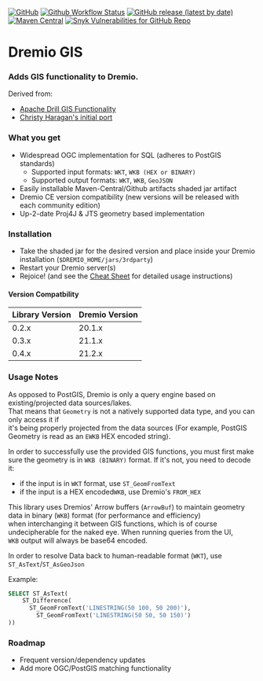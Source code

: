 [![GitHub](https://img.shields.io/github/license/sheinbergon/dremio-udf-gis?color=pink&style=for-the-badge)](https://github.com/sheinbergon/dremio-udf-gis/blob/master/LICENSE)
[![Github Workflow Status](https://img.shields.io/github/workflow/status/sheinbergon/dremio-udf-gis/Release%20Actions?style=for-the-badge)](https://github.com/sheinbergon/dremio-udf-gis/actions?query=workflow%3Arelease-actions)
[![GitHub release (latest by date)](https://img.shields.io/github/v/release/sheinbergon/dremio-udf-gis?color=%2340E0D0&style=for-the-badge)](https://github.com/sheinbergon/dremio-udf-gis/releases/latest)
[![Maven Central](https://img.shields.io/maven-central/v/org.sheinbergon/dremio-udf-gis?color=Crimson&style=for-the-badge)](https://search.maven.org/search?q=g:org.sheinbergon%20a:dremio-udf-gis*)
[![Snyk Vulnerabilities for GitHub Repo](https://img.shields.io/snyk/vulnerabilities/github/sheinbergon/dremio-udf-gis?color=432f95&style=for-the-badge)](https://app.snyk.io/org/sheinbergon/project/94183993-505b-439c-9078-6276fa4c1626)


# Dremio GIS

### Adds GIS functionality to Dremio.
Derived from:   
- [Apache Drill GIS Functionality](https://github.com/apache/drill/tree/master/contrib/udfs/src/main/java/org/apache/drill/exec/udfs/gis)  
- [Christy Haragan's initial port](https://github.com/christyharagan/dremio-gis)  

### What you get
- Widespread OGC implementation for SQL (adheres to PostGIS standards)
  - Supported input formats: `WKT`, `WKB (HEX or BINARY)`
  - Supported output formats: `WKT`, `WKB`, `GeoJSON` 
- Easily installable Maven-Central/Github artifacts shaded jar artifact  
- Dremio CE version compatibility (new versions will be released with each community edition) 
- Up-2-date Proj4J & JTS geometry based implementation

### Installation
- Take the shaded jar for the desired version and place inside your Dremio installation (`$DREMIO_HOME/jars/3rdparty`)
- Restart your Dremio server(s)
- Rejoice! (and see the [Cheat Sheet](https://github.com/sheinbergon/dremio-udf-gis/wiki/GIS-Functions-Cheat-Sheet) for detailed usage instructions)

#### Version Compatbility

| Library Version | Dremio Version |
|-----------------|----------------|
| 0.2.x           | 20.1.x         |
| 0.3.x           | 21.1.x         |
| 0.4.x           | 21.2.x         |

### Usage Notes
As opposed to PostGIS, Dremio is only a query engine based on existing/projected data sources/lakes.  
That means that `Geometry` is not a natively supported data type, and you can only access it if     
it's being properly projected from the data sources (For example, PostGIS Geometry is read as an `EWKB` HEX encoded string).

In order to successfully use the provided GIS functions, you must first make sure the geometry is in `WKB (BINARY)` format.
If it's not, you need to decode it:  
- if the input is in `WKT` format, use `ST_GeomFromText`
- if the input is a HEX encoded`WKB`, use Dremio's `FROM_HEX`

This library uses Dremios' Arrow buffers (`ArrowBuf`) to maintain geometry data in binary (`WKB`) format (for performance and efficiency)  
when interchanging it between GIS functions, which is of course undecipherable for the naked eye. When running queries from the UI,  
`WKB` output will always be base64 encoded. 

In order to resolve Data back to human-readable format (`WKT`), use `ST_AsText`/`ST_AsGeoJson`

Example:

```sql
SELECT ST_AsText(
    ST_Difference(
      ST_GeomFromText('LINESTRING(50 100, 50 200)'),
        ST_GeomFromText('LINESTRING(50 50, 50 150)')
))
```

### Roadmap
- Frequent version/dependency updates
- Add more OGC/PostGIS matching functionality
